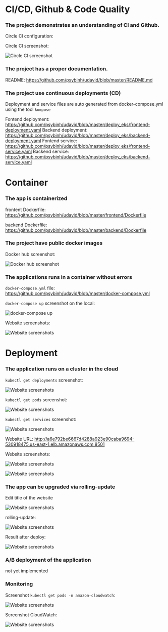 # CI/CD, Github & Code Quality

### The project demonstrates an understanding of CI and Github.

Circle CI configuration: 

Circle CI screenshot: 

![](./images/CI.png "Circle CI screenshot")

### The project has a proper documentation.

README: https://github.com/psybinh/udavid/blob/master/README.md

### The project use continuous deployments (CD)

Deployment and service files are auto generated from docker-compose.yml using the tool `kompose`

Fontend deployment: https://github.com/psybinh/udavid/blob/master/deploy_eks/frontend-deployment.yaml
Backend deployment: https://github.com/psybinh/udavid/blob/master/deploy_eks/backend-deployment.yaml
Fontend service: https://github.com/psybinh/udavid/blob/master/deploy_eks/frontend-service.yaml
Backend service: https://github.com/psybinh/udavid/blob/master/deploy_eks/backend-service.yaml

# Container

### The app is containerized

frontent Dockerfile: https://github.com/psybinh/udavid/blob/master/frontend/Dockerfile

backend Dockerfile: https://github.com/psybinh/udavid/blob/master/backend/Dockerfile

### The project have public docker images

Docker hub screenshot:

![](./images/docker_hub.png "Docker hub screenshot")

### The applications runs in a container without errors

`docker-compose.yml` file: https://github.com/psybinh/udavid/blob/master/docker-compose.yml

`docker-compose up` screenshot on the local:

![](./images/docker_compose.png "docker-compose up")

Website screenshots:

![](./images/website_local.png "Website screenshots")

# Deployment

### The application runs on a cluster in the cloud

`kubectl get deployments` screenshot:

![](./images/get_deployment.png "Website screenshots")

`kubectl get pods` screenshot:

![](./images/get_pods.png "Website screenshots")

`kubectl get services` screenshot:

![](./images/get_services.png "Website screenshots")

Website URL: http://a6e792be6667d4288a923e90caba9694-530918475.us-east-1.elb.amazonaws.com:8501

Website screenshots:

![](./images/web_eks_1.png "Website screenshots")

![](./images/web_eks_2.png "Website screenshots")

### The app can be upgraded via rolling-update

Edit title of the website

![](./images/edit_title.png "Website screenshots")

rolling-update:

![](./images/re_deploy.png "Website screenshots")

Result after deploy:

![](./images/re_deploy_rs.png "Website screenshots")

### A/B deployment of the application

not yet implemented

### Monitoring

Screenshot `kubectl get pods -n amazon-cloudwatch`:

![](./images/monitor.png "Website screenshots")

Screenshot CloudWatch:

![](./images/cloud_watch.png "Website screenshots")

